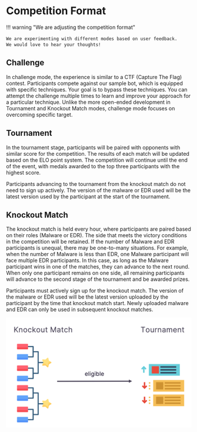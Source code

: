 # Competition Format

!!! warning "We are adjusting the competition format"

    We are experimenting with different modes based on user feedback.
    We would love to hear your thoughts!

## Challenge

In challenge mode, the experience is similar to a CTF (Capture The Flag) contest. Participants compete against our sample bot, which is equipped with specific techniques. Your goal is to bypass these techniques. You can attempt the challenge multiple times to learn and improve your approach for a particular technique. Unlike the more open-ended development in Tournament and Knockout Match modes, challenge mode focuses on overcoming specific target.

## Tournament

In the tournament stage, participants will be paired with opponents with similar score for the competition. The results of each match will be updated based on the ELO point system. The competition will continue until the end of the event, with medals awarded to the top three participants with the highest score.

Participants advancing to the tournament from the knockout match do not need to sign up actively. The version of the malware or EDR used will be the latest version used by the participant at the start of the tournament.

## Knockout Match

The knockout match is held every hour, where participants are paired based on their roles (Malware or EDR). The side that meets the victory conditions in the competition will be retained. If the number of Malware and EDR participants is unequal, there may be one-to-many situations. For example, when the number of Malware is less than EDR, one Malware participant will face multiple EDR participants. In this case, as long as the Malware participant wins in one of the matches, they can advance to the next round. When only one participant remains on one side, all remaining participants will advance to the second stage of the tournament and be awarded prizes.

Participants must actively sign up for the knockout match. The version of the malware or EDR used will be the latest version uploaded by the participant by the time that knockout match start. Newly uploaded malware and EDR can only be used in subsequent knockout matches.

![](../assets/competition_format.png)

